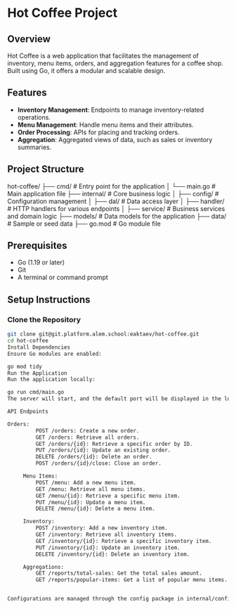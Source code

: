 # Hot Coffee Project

## Overview
Hot Coffee is a web application that facilitates the management of inventory, menu items, orders, and aggregation features for a coffee shop. Built using Go, it offers a modular and scalable design.

## Features
- **Inventory Management**: Endpoints to manage inventory-related operations.
- **Menu Management**: Handle menu items and their attributes.
- **Order Processing**: APIs for placing and tracking orders.
- **Aggregation**: Aggregated views of data, such as sales or inventory summaries.

## Project Structure
hot-coffee/ 
├── cmd/ # Entry point for the application 
    │ 
    └── main.go # Main application file 
├── internal/ # Core business logic 
    │ 
    ├── config/ # Configuration management 
    │ 
    ├── dal/ # Data access layer 
    │ 
    ├── handler/ # HTTP handlers for various endpoints 
    │ 
    ├── service/ # Business services and domain logic 
    ├── models/ # Data models for the application 
    ├── data/ # Sample or seed data 
├── go.mod # Go module file


## Prerequisites
- Go (1.19 or later)
- Git
- A terminal or command prompt

## Setup Instructions

### Clone the Repository
```bash
git clone git@git.platform.alem.school:eaktaev/hot-coffee.git
cd hot-coffee
Install Dependencies
Ensure Go modules are enabled:

go mod tidy
Run the Application
Run the application locally:

go run cmd/main.go
The server will start, and the default port will be displayed in the logs.

API Endpoints

Orders:
         POST /orders: Create a new order.
         GET /orders: Retrieve all orders.
         GET /orders/{id}: Retrieve a specific order by ID.
         PUT /orders/{id}: Update an existing order.
         DELETE /orders/{id}: Delete an order.
         POST /orders/{id}/close: Close an order.

     Menu Items:
         POST /menu: Add a new menu item.
         GET /menu: Retrieve all menu items.
         GET /menu/{id}: Retrieve a specific menu item.
         PUT /menu/{id}: Update a menu item.
         DELETE /menu/{id}: Delete a menu item.

     Inventory:
         POST /inventory: Add a new inventory item.
         GET /inventory: Retrieve all inventory items.
         GET /inventory/{id}: Retrieve a specific inventory item.
         PUT /inventory/{id}: Update an inventory item.
         DELETE /inventory/{id}: Delete an inventory item.

     Aggregations:
         GET /reports/total-sales: Get the total sales amount.
         GET /reports/popular-items: Get a list of popular menu items.


Configurations are managed through the config package in internal/config. Ensure to update the configuration file for environment-specific settings.